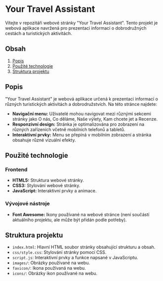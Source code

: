 # Your Travel Assistant

Vítejte v repozitáři webové stránky "Your Travel Assistant". Tento projekt je webová aplikace navržená pro prezentaci informací o dobrodružných cestách a turistických aktivitách.

## Obsah

1. [Popis](#popis)
2. [Použité technologie](#použité-technologie)
3. [Struktura projektu](#struktura-projektu)

## Popis

"Your Travel Assistant" je webová aplikace určená k prezentaci informací o různých turistických aktivitách a dobrodružstvích. Na této stránce najdete:

- **Navigační menu:** Uživatelé mohou navigovat mezi různými sekcemi stránky jako O nás, Co děláme, Naše výlety, Kam chcete jet a Recenze.
- **Responzivní design:** Stránka je optimalizována pro zobrazení na různých zařízeních včetně mobilních telefonů a tabletů.
- **Interaktivní prvky:** Menu se přepíná v mobilním zobrazení a stránka obsahuje různé vizuální efekty.

## Použité technologie

### Frontend

- **HTML5:** Struktura webové stránky.
- **CSS3:** Stylování webové stránky.
- **JavaScript:** Interaktivní prvky a animace.

### Vývojové nástroje

- **Font Awesome:** Ikony používané na webové stránce (není součástí aktuálního projektu, ale může být přidán podle potřeby).

## Struktura projektu

- `index.html`: Hlavní HTML soubor stránky obsahující strukturu a obsah.
- `css/style.css`: Stylování stránky pomocí CSS.
- `script.js`: Interaktivní prvky a funkce napsané v JavaScriptu.
- `images/`: Obrázky používané na webu.
- `favicon/`: Ikona používaná na webu.
- `icons/`: Obrázky ikon používané na webu.

